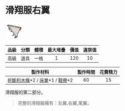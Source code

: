 # 滑翔服右翼

![img](images/item_pic_HXFYY.png)

|品級|分類|體積|最大堆疊|價值|違禁值|
|:--:|:--:|:--:|:--:|:--:|:--:|
|高級|道具|一格|1|120|10|

|製作材料|製作時間|花費精力|
|:--:|:--:|:--:|
|[折斷的木條](159-折斷的木條.md)\*2 / [床單](83-床單.md)\*1 / [鞋帶](124-鞋帶.md)\*2|60|15|

滑翔服的第二部分。

> 完整的滑翔服擁有：左翼,右翼,尾翼。
